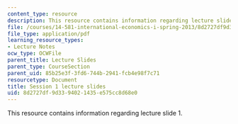 ```yaml
---
content_type: resource
description: This resource contains information regarding lecture slide 1.
file: /courses/14-581-international-economics-i-spring-2013/8d2727df9d3394021435e575cc8d68e0_MIT14_581S13_Lecslides1.pdf
file_type: application/pdf
learning_resource_types:
- Lecture Notes
ocw_type: OCWFile
parent_title: Lecture Slides
parent_type: CourseSection
parent_uid: 85b25e3f-3fd6-744b-2941-fcb4e98f7c71
resourcetype: Document
title: Session 1 lecture slides
uid: 8d2727df-9d33-9402-1435-e575cc8d68e0
---
```

This resource contains information regarding lecture slide 1.